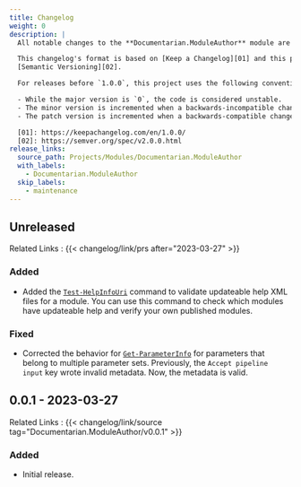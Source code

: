 ```yaml
---
title: Changelog
weight: 0
description: |
  All notable changes to the **Documentarian.ModuleAuthor** module are documented in this file.

  This changelog's format is based on [Keep a Changelog][01] and this project adheres to
  [Semantic Versioning][02].

  For releases before `1.0.0`, this project uses the following convention:

  - While the major version is `0`, the code is considered unstable.
  - The minor version is incremented when a backwards-incompatible change is introduced.
  - The patch version is incremented when a backwards-compatible change or bug fix is introduced.

  [01]: https://keepachangelog.com/en/1.0.0/
  [02]: https://semver.org/spec/v2.0.0.html
release_links:
  source_path: Projects/Modules/Documentarian.ModuleAuthor
  with_labels:
    - Documentarian.ModuleAuthor
  skip_labels:
    - maintenance
---
```


## Unreleased

Related Links
: {{< changelog/link/prs after="2023-03-27" >}}

### Added

- Added the [`Test-HelpInfoUri`] command to validate updateable help XML files for a module. You
  can use this command to check which modules have updateable help and verify your own published
  modules.

### Fixed

- Corrected the behavior for [`Get-ParameterInfo`] for parameters that belong to multiple parameter
  sets. Previously, the `Accept pipeline input` key wrote invalid metadata. Now, the metadata is
  valid.

## 0.0.1 - 2023-03-27

Related Links
: {{< changelog/link/source tag="Documentarian.ModuleAuthor/v0.0.1" >}}

### Added

- Initial release.

<!-- Link Reference Definitions -->
[`Test-HelpInfoUri`]:  /modules/moduleauthor/reference/cmdlets/test-helpinfouri/
[`Get-ParameterInfo`]: /modules/moduleauthor/reference/cmdlets/get-parameterinfo/
